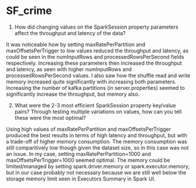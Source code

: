 # SF_crime

1. How did changing values on the SparkSession property parameters affect the throughput and latency of the data?

It was noticeable how by setting maxRatePerPartition and maxOffsetsPerTrigger to low values reduced the throughput and latency, as could be seen in the numInputRows and processedRowsPerSecond fields respectively. Increasing these parameters then increased the throughput and latency, as seen with higher numInputRows and processedRowsPerSecond values. I also saw how the shuffle read and write memory increased quite significantly with increasing both parameters. Increasing the number of kafka partitions (in server.properties) seemed to significantly increase the throughput, but memory also.


2. What were the 2-3 most efficient SparkSession property key/value pairs? Through testing multiple variations on values, how can you tell these were the most optimal?

Using high values of maxRatePerPartition and maxOffsetsPerTrigger produced the best results in terms of high latency and throughput, but with a trade-off of higher memory consumption. The memory consumption was still comparitively low though given the dataset size, so in this case was not an issue. In my case, setting maxRatePerPartition=1000 and maxOffsetsPerTrigger=1000 seemed optimal. The memory could be limited/managed by setting spark.driver.memory or spark.executor.memory, but in our case probably not necessary because we are still well below the storage memory limit seen in Executors Summary in Spark UI.
